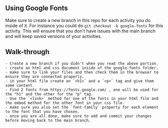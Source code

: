 ## Using Google Fonts

Make sure to create a new branch in this repo for each activity you do inside of it. For instance you could do `git checkout -b google-fonts` for this activity. This will ensure that you don't have issues with the main branch and will keep saved versions of your activities.

## Walk-through

    - Create a new branch if you didn't when you read the above portion.
    - create an html and css document inside of the google-fonts folder.
    - make sure to link your files and then check them in the browser to ensure they are connected properly.
    - in your html file create an `<h1>` and a `<p>` tag and give them some content.
    - Find 2 fonts from https://fonts.google.com/ , one will be used for the "h1" and the other for the "p" tag.
    - Use the `<link>` method for one of the fonts in your html file and the embed method for the other font in your css file.
    - make sure you also set the `font-family` property for each element to the font that you have chosen.
    - once you are all done, make sure to add and commit your changes before moving back to the main branch.